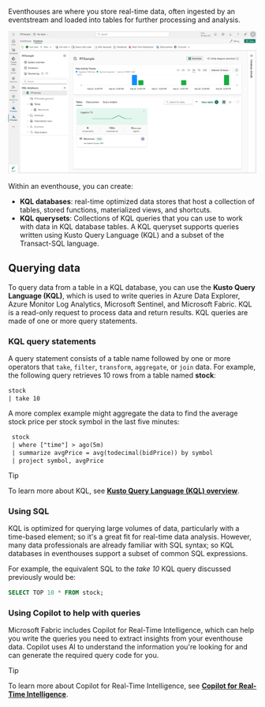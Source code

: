 Eventhouses are where you store real-time data, often ingested by an eventstream and loaded into tables for further processing and analysis.

![Screenshot of an eventhouse in Microsoft Fabric.](../media/eventhouse.png)

Within an eventhouse, you can create:

- **KQL databases**: real-time optimized data stores that host a collection of tables, stored functions, materialized views, and shortcuts.
- **KQL querysets**: Collections of KQL queries that you can use to work with data in KQL database tables. A KQL queryset supports queries written using Kusto Query Language (KQL) and a subset of the Transact-SQL language.

## Querying data

To query data from a table in a KQL database, you can use the **Kusto Query Language (KQL)**, which is used to write queries in Azure Data Explorer, Azure Monitor Log Analytics, Microsoft Sentinel, and Microsoft Fabric. KQL is a read-only request to process data and return results. KQL queries are made of one or more query statements.

### KQL query statements

A query statement consists of a table name followed by one or more operators that `take`, `filter`, `transform`, `aggregate`, or `join` data. For example, the following query retrieves 10 rows from a table named **stock**:

```kql
stock
| take 10
```

A more complex example might aggregate the data to find the average stock price per stock symbol in the last five minutes:

```kql
 stock
 | where ["time"] > ago(5m)
 | summarize avgPrice = avg(todecimal(bidPrice)) by symbol
 | project symbol, avgPrice
```

> [!TIP]
> To learn more about KQL, see **[Kusto Query Language (KQL) overview](/kusto/query/)**.

### Using SQL

KQL is optimized for querying large volumes of data, particularly with a time-based element; so it's a great fit for real-time data analysis. However, many data professionals are already familiar with SQL syntax; so KQL databases in eventhouses support a subset of common SQL expressions.

For example, the equivalent SQL to the *take 10* KQL query discussed previously would be:

```sql
SELECT TOP 10 * FROM stock;
```

### Using Copilot to help with queries

Microsoft Fabric includes Copilot for Real-Time Intelligence, which can help you write the queries you need to extract insights from your eventhouse data. Copilot uses AI to understand the information you're looking for and can generate the required query code for you.

> [!TIP]
> To learn more about Copilot for Real-Time Intelligence, see **[Copilot for Real-Time Intelligence](/fabric/real-time-intelligence/copilot-writing-queries)**.
